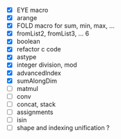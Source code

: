 - [x] EYE macro
- [x] arange
- [x] FOLD macro for sum, min, max, ...
- [x] fromList2, fromList3, ... 6
- [x] boolean
- [x] refactor c code
- [x] astype
- [x] integer division, mod
- [x] advancedIndex
- [x] sumAlongDim
- [ ] matmul
- [ ] conv
- [ ] concat, stack
- [ ] assignments
- [ ] isin
- [ ] shape and indexing unification ?
